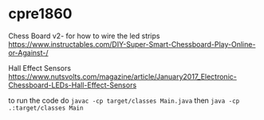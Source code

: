 # cpre1860
Chess Board v2- 
for how to wire the led strips  
https://www.instructables.com/DIY-Super-Smart-Chessboard-Play-Online-or-Against-/
  
Hall Effect Sensors
https://www.nutsvolts.com/magazine/article/January2017_Electronic-Chessboard-LEDs-Hall-Effect-Sensors

to run the code do ```javac -cp target/classes Main.java``` then ```java -cp .:target/classes Main```
